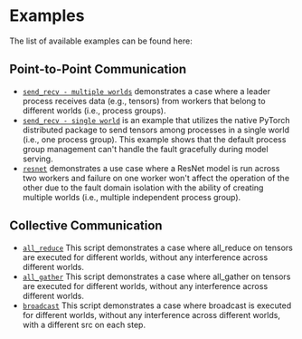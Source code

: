 # Examples

The list of available examples can be found here:

## Point-to-Point Communication

* [`send_recv - multiple worlds`](send_recv/m8d.py) demonstrates a case where a leader process receives data (e.g., tensors) from workers that belong to different worlds (i.e., process groups).
* [`send_recv - single world`](send_recv/single_world.py) is an example that utilizes the native PyTorch distributed package to send tensors among processes in a single world (i.e., one process group). This example shows that the default process group management can't handle the fault gracefully during model serving.
* [`resnet`](resnet) demonstrates a use case where a ResNet model is run across two workers and failure on one worker won't affect the operation of the other due to the fault domain isolation with the ability of creating multiple worlds (i.e., multiple independent process group).

## Collective Communication

* [`all_reduce`](all_reduce) This script demonstrates a case where all_reduce on tensors are executed for different worlds, without any interference across different worlds.
* [`all_gather`](all_gather) This script demonstrates a case where all_gather on tensors are executed for different worlds, without any interference across different worlds.
* [`broadcast`](broadcast) This script demonstrates a case where broadcast is executed for different worlds, without any interference across different worlds, with a different src on each step.
